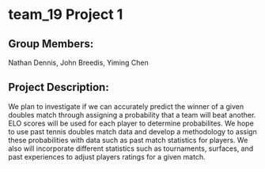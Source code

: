 # team_19 Project 1

## Group Members:
Nathan Dennis, John Breedis, Yiming Chen

## Project Description:

We plan to investigate if we can accurately predict the winner of a given doubles match through assigning a probability that a team will beat another. ELO scores will be used for each player to determine probabilites. We hope to use past tennis doubles match data and develop a methodology to assign these probabilities with data such as past match statistics for players. We also will incorporate different statistics such as tournaments, surfaces, and past experiences to adjust players ratings for a given match.

